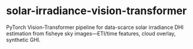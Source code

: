 # solar-irradiance-vision-transformer
PyTorch Vision-Transformer pipeline for data-scarce solar irradiance DHI estimation from fisheye sky images—ETI/time features, cloud overlay, synthetic GHI.
